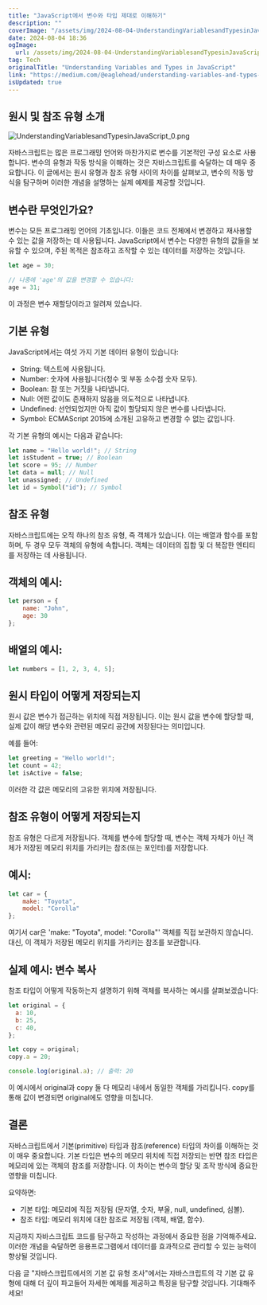 ```yaml
---
title: "JavaScript에서 변수와 타입 제대로 이해하기"
description: ""
coverImage: "/assets/img/2024-08-04-UnderstandingVariablesandTypesinJavaScript_0.png"
date: 2024-08-04 18:36
ogImage: 
  url: /assets/img/2024-08-04-UnderstandingVariablesandTypesinJavaScript_0.png
tag: Tech
originalTitle: "Understanding Variables and Types in JavaScript"
link: "https://medium.com/@eaglehead/understanding-variables-and-types-in-javascript-04b0b0aaa5ce"
isUpdated: true
---
```






## 원시 및 참조 유형 소개

![UnderstandingVariablesandTypesinJavaScript_0.png](/assets/img/2024-08-04-UnderstandingVariablesandTypesinJavaScript_0.png)

자바스크립트는 많은 프로그래밍 언어와 마찬가지로 변수를 기본적인 구성 요소로 사용합니다. 변수의 유형과 작동 방식을 이해하는 것은 자바스크립트를 숙달하는 데 매우 중요합니다. 이 글에서는 원시 유형과 참조 유형 사이의 차이를 살펴보고, 변수의 작동 방식을 탐구하며 이러한 개념을 설명하는 실제 예제를 제공할 것입니다.

## 변수란 무엇인가요?

<div class="content-ad"></div>

변수는 모든 프로그래밍 언어의 기초입니다. 이들은 코드 전체에서 변경하고 재사용할 수 있는 값을 저장하는 데 사용됩니다. JavaScript에서 변수는 다양한 유형의 값들을 보유할 수 있으며, 주된 목적은 참조하고 조작할 수 있는 데이터를 저장하는 것입니다.

```js
let age = 30;

// 나중에 'age'의 값을 변경할 수 있습니다:
age = 31;
```

이 과정은 변수 재할당이라고 알려져 있습니다.

## 기본 유형

<div class="content-ad"></div>

JavaScript에서는 여섯 가지 기본 데이터 유형이 있습니다:

- String: 텍스트에 사용됩니다.
- Number: 숫자에 사용됩니다(정수 및 부동 소수점 숫자 모두).
- Boolean: 참 또는 거짓을 나타냅니다.
- Null: 어떤 값이도 존재하지 않음을 의도적으로 나타냅니다.
- Undefined: 선언되었지만 아직 값이 할당되지 않은 변수를 나타냅니다.
- Symbol: ECMAScript 2015에 소개된 고유하고 변경할 수 없는 값입니다.

각 기본 유형의 예시는 다음과 같습니다:

```js
let name = "Hello world!"; // String
let isStudent = true; // Boolean
let score = 95; // Number
let data = null; // Null
let unassigned; // Undefined
let id = Symbol("id"); // Symbol
```

<div class="content-ad"></div>

## 참조 유형

자바스크립트에는 오직 하나의 참조 유형, 즉 객체가 있습니다. 이는 배열과 함수를 포함하며, 두 경우 모두 객체의 유형에 속합니다. 객체는 데이터의 집합 및 더 복잡한 엔티티를 저장하는 데 사용됩니다.

## 객체의 예시:

```js
let person = {
    name: "John",
    age: 30
};
```

<div class="content-ad"></div>

## 배열의 예시:

```js
let numbers = [1, 2, 3, 4, 5];
```

## 원시 타입이 어떻게 저장되는지

원시 값은 변수가 접근하는 위치에 직접 저장됩니다. 이는 원시 값을 변수에 할당할 때, 실제 값이 해당 변수와 관련된 메모리 공간에 저장된다는 의미입니다.

<div class="content-ad"></div>

예를 들어:

```js
let greeting = "Hello world!";
let count = 42;
let isActive = false;
```

이러한 각 값은 메모리의 고유한 위치에 저장됩니다.

## 참조 유형이 어떻게 저장되는지

<div class="content-ad"></div>

참조 유형은 다르게 저장됩니다. 객체를 변수에 할당할 때, 변수는 객체 자체가 아닌 객체가 저장된 메모리 위치를 가리키는 참조(또는 포인터)를 저장합니다.

## 예시:

```js
let car = {
    make: "Toyota",
    model: "Corolla"
};
```

여기서 car은 'make: "Toyota", model: "Corolla"' 객체를 직접 보관하지 않습니다. 대신, 이 객체가 저장된 메모리 위치를 가리키는 참조를 보관합니다.

<div class="content-ad"></div>

## 실제 예시: 변수 복사

참조 타입이 어떻게 작동하는지 설명하기 위해 객체를 복사하는 예시를 살펴보겠습니다:

```js
let original = { 
  a: 10,
  b: 25,
  c: 40,
};

let copy = original;
copy.a = 20;

console.log(original.a); // 출력: 20
```

이 예시에서 original과 copy 둘 다 메모리 내에서 동일한 객체를 가리킵니다. copy를 통해 값이 변경되면 original에도 영향을 미칩니다.

<div class="content-ad"></div>

## 결론

자바스크립트에서 기본(primitive) 타입과 참조(reference) 타입의 차이를 이해하는 것이 매우 중요합니다. 기본 타입은 변수의 메모리 위치에 직접 저장되는 반면 참조 타입은 메모리에 있는 객체의 참조를 저장합니다. 이 차이는 변수의 할당 및 조작 방식에 중요한 영향을 미칩니다.

요약하면:

- 기본 타입: 메모리에 직접 저장됨 (문자열, 숫자, 부울, null, undefined, 심볼).
- 참조 타입: 메모리 위치에 대한 참조로 저장됨 (객체, 배열, 함수).

<div class="content-ad"></div>

지금까지 자바스크립트 코드를 탐구하고 작성하는 과정에서 중요한 점을 기억해주세요. 이러한 개념을 숙달하면 응용프로그램에서 데이터를 효과적으로 관리할 수 있는 능력이 향상될 것입니다.

다음 글 "자바스크립트에서의 기본 값 유형 조사"에서는 자바스크립트의 각 기본 값 유형에 대해 더 깊이 파고들어 자세한 예제를 제공하고 특징을 탐구할 것입니다. 기대해주세요!